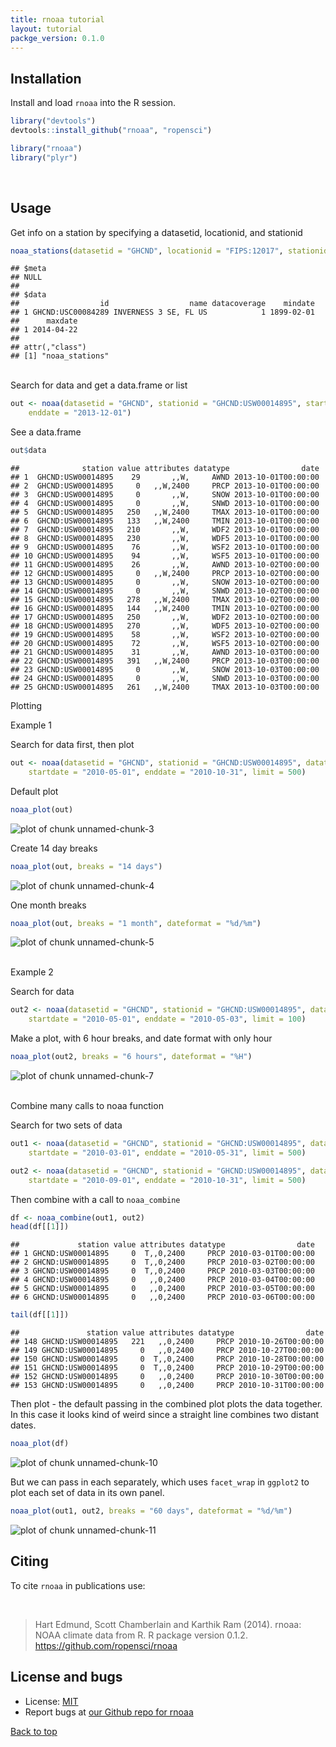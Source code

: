 ```yaml
---
title: rnoaa tutorial
layout: tutorial
packge_version: 0.1.0
---
```





<section id="installation">

## Installation


Install and load `rnoaa` into the R session.


```r
library("devtools")
devtools::install_github("rnoaa", "ropensci")
```



```r
library("rnoaa")
library("plyr")
```

<br>

<section id="usage">

## Usage

Get info on a station by specifying a datasetid, locationid, and stationid


```r
noaa_stations(datasetid = "GHCND", locationid = "FIPS:12017", stationid = "GHCND:USC00084289")
```

```
## $meta
## NULL
##
## $data
##                  id                  name datacoverage    mindate
## 1 GHCND:USC00084289 INVERNESS 3 SE, FL US            1 1899-02-01
##      maxdate
## 1 2014-04-22
##
## attr(,"class")
## [1] "noaa_stations"
```

<br>
Search for data and get a data.frame or list


```r
out <- noaa(datasetid = "GHCND", stationid = "GHCND:USW00014895", startdate = "2013-10-01",
    enddate = "2013-12-01")
```


See a data.frame


```r
out$data
```

```
##              station value attributes datatype                date
## 1  GHCND:USW00014895    29       ,,W,     AWND 2013-10-01T00:00:00
## 2  GHCND:USW00014895     0   ,,W,2400     PRCP 2013-10-01T00:00:00
## 3  GHCND:USW00014895     0       ,,W,     SNOW 2013-10-01T00:00:00
## 4  GHCND:USW00014895     0       ,,W,     SNWD 2013-10-01T00:00:00
## 5  GHCND:USW00014895   250   ,,W,2400     TMAX 2013-10-01T00:00:00
## 6  GHCND:USW00014895   133   ,,W,2400     TMIN 2013-10-01T00:00:00
## 7  GHCND:USW00014895   210       ,,W,     WDF2 2013-10-01T00:00:00
## 8  GHCND:USW00014895   230       ,,W,     WDF5 2013-10-01T00:00:00
## 9  GHCND:USW00014895    76       ,,W,     WSF2 2013-10-01T00:00:00
## 10 GHCND:USW00014895    94       ,,W,     WSF5 2013-10-01T00:00:00
## 11 GHCND:USW00014895    26       ,,W,     AWND 2013-10-02T00:00:00
## 12 GHCND:USW00014895     0   ,,W,2400     PRCP 2013-10-02T00:00:00
## 13 GHCND:USW00014895     0       ,,W,     SNOW 2013-10-02T00:00:00
## 14 GHCND:USW00014895     0       ,,W,     SNWD 2013-10-02T00:00:00
## 15 GHCND:USW00014895   278   ,,W,2400     TMAX 2013-10-02T00:00:00
## 16 GHCND:USW00014895   144   ,,W,2400     TMIN 2013-10-02T00:00:00
## 17 GHCND:USW00014895   250       ,,W,     WDF2 2013-10-02T00:00:00
## 18 GHCND:USW00014895   270       ,,W,     WDF5 2013-10-02T00:00:00
## 19 GHCND:USW00014895    58       ,,W,     WSF2 2013-10-02T00:00:00
## 20 GHCND:USW00014895    72       ,,W,     WSF5 2013-10-02T00:00:00
## 21 GHCND:USW00014895    31       ,,W,     AWND 2013-10-03T00:00:00
## 22 GHCND:USW00014895   391   ,,W,2400     PRCP 2013-10-03T00:00:00
## 23 GHCND:USW00014895     0       ,,W,     SNOW 2013-10-03T00:00:00
## 24 GHCND:USW00014895     0       ,,W,     SNWD 2013-10-03T00:00:00
## 25 GHCND:USW00014895   261   ,,W,2400     TMAX 2013-10-03T00:00:00
```



Plotting

Example 1

Search for data first, then plot


```r
out <- noaa(datasetid = "GHCND", stationid = "GHCND:USW00014895", datatypeid = "PRCP",
    startdate = "2010-05-01", enddate = "2010-10-31", limit = 500)
```


Default plot


```r
noaa_plot(out)
```

![plot of chunk unnamed-chunk-3](../assets/tutorial-images/rnoaa/unnamed-chunk-3.png)


Create 14 day breaks


```r
noaa_plot(out, breaks = "14 days")
```

![plot of chunk unnamed-chunk-4](../assets/tutorial-images/rnoaa/unnamed-chunk-4.png)


One month breaks


```r
noaa_plot(out, breaks = "1 month", dateformat = "%d/%m")
```

![plot of chunk unnamed-chunk-5](../assets/tutorial-images/rnoaa/unnamed-chunk-5.png)

<br>
Example 2

Search for data


```r
out2 <- noaa(datasetid = "GHCND", stationid = "GHCND:USW00014895", datatypeid = "PRCP",
    startdate = "2010-05-01", enddate = "2010-05-03", limit = 100)
```


Make a plot, with 6 hour breaks, and date format with only hour


```r
noaa_plot(out2, breaks = "6 hours", dateformat = "%H")
```

![plot of chunk unnamed-chunk-7](../assets/tutorial-images/rnoaa/unnamed-chunk-7.png)

<br>
Combine many calls to noaa function

Search for two sets of data


```r
out1 <- noaa(datasetid = "GHCND", stationid = "GHCND:USW00014895", datatypeid = "PRCP",
    startdate = "2010-03-01", enddate = "2010-05-31", limit = 500)

out2 <- noaa(datasetid = "GHCND", stationid = "GHCND:USW00014895", datatypeid = "PRCP",
    startdate = "2010-09-01", enddate = "2010-10-31", limit = 500)
```


Then combine with a call to `noaa_combine`


```r
df <- noaa_combine(out1, out2)
head(df[[1]])
```

```
##             station value attributes datatype                date
## 1 GHCND:USW00014895     0  T,,0,2400     PRCP 2010-03-01T00:00:00
## 2 GHCND:USW00014895     0  T,,0,2400     PRCP 2010-03-02T00:00:00
## 3 GHCND:USW00014895     0  T,,0,2400     PRCP 2010-03-03T00:00:00
## 4 GHCND:USW00014895     0   ,,0,2400     PRCP 2010-03-04T00:00:00
## 5 GHCND:USW00014895     0   ,,0,2400     PRCP 2010-03-05T00:00:00
## 6 GHCND:USW00014895     0   ,,0,2400     PRCP 2010-03-06T00:00:00
```

```r
tail(df[[1]])
```

```
##               station value attributes datatype                date
## 148 GHCND:USW00014895   221   ,,0,2400     PRCP 2010-10-26T00:00:00
## 149 GHCND:USW00014895     0   ,,0,2400     PRCP 2010-10-27T00:00:00
## 150 GHCND:USW00014895     0  T,,0,2400     PRCP 2010-10-28T00:00:00
## 151 GHCND:USW00014895     0  T,,0,2400     PRCP 2010-10-29T00:00:00
## 152 GHCND:USW00014895     0   ,,0,2400     PRCP 2010-10-30T00:00:00
## 153 GHCND:USW00014895     0   ,,0,2400     PRCP 2010-10-31T00:00:00
```


Then plot - the default passing in the combined plot plots the data together. In this case it looks kind of weird since a straight line combines two distant dates.


```r
noaa_plot(df)
```

![plot of chunk unnamed-chunk-10](../assets/tutorial-images/rnoaa/unnamed-chunk-10.png)


But we can pass in each separately, which uses `facet_wrap` in `ggplot2` to plot each set of data in its own panel.


```r
noaa_plot(out1, out2, breaks = "60 days", dateformat = "%d/%m")
```

![plot of chunk unnamed-chunk-11](../assets/tutorial-images/rnoaa/unnamed-chunk-11.png)


<section id="citing">

## Citing

To cite `rnoaa` in publications use:

<br>

> Hart Edmund, Scott Chamberlain and Karthik Ram (2014). rnoaa: NOAA climate data from R. R package version 0.1.2. https://github.com/ropensci/rnoaa

<section id="license_bugs">

## License and bugs

* License: [MIT](http://opensource.org/licenses/MIT)
* Report bugs at [our Github repo for rnoaa](https://github.com/ropensci/rnoaa/issues?state=open)

[Back to top](#top)
